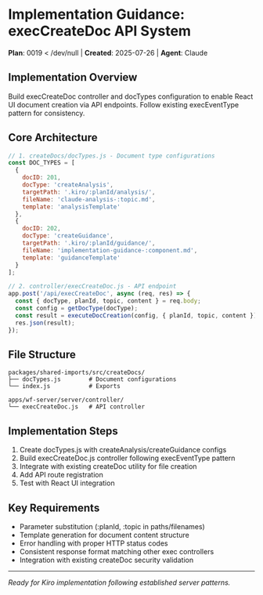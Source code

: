 # Implementation Guidance: execCreateDoc API System
**Plan**: 0019  < /dev/null |  **Created**: 2025-07-26 | **Agent**: Claude

## Implementation Overview
Build execCreateDoc controller and docTypes configuration to enable React UI document creation via API endpoints. Follow existing execEventType pattern for consistency.

## Core Architecture
```javascript
// 1. createDocs/docTypes.js - Document type configurations
const DOC_TYPES = [
  {
    docID: 201,
    docType: 'createAnalysis',
    targetPath: '.kiro/:planId/analysis/',
    fileName: 'claude-analysis-:topic.md',
    template: 'analysisTemplate'
  },
  {
    docID: 202, 
    docType: 'createGuidance',
    targetPath: '.kiro/:planId/guidance/',
    fileName: 'implementation-guidance-:component.md',
    template: 'guidanceTemplate'
  }
];

// 2. controller/execCreateDoc.js - API endpoint
app.post('/api/execCreateDoc', async (req, res) => {
  const { docType, planId, topic, content } = req.body;
  const config = getDocType(docType);
  const result = executeDocCreation(config, { planId, topic, content });
  res.json(result);
});
```

## File Structure
```
packages/shared-imports/src/createDocs/
├── docTypes.js        # Document configurations
└── index.js           # Exports

apps/wf-server/server/controller/
└── execCreateDoc.js   # API controller
```

## Implementation Steps
1. Create docTypes.js with createAnalysis/createGuidance configs
2. Build execCreateDoc.js controller following execEventType pattern
3. Integrate with existing createDoc utility for file creation
4. Add API route registration
5. Test with React UI integration

## Key Requirements
- Parameter substitution (:planId, :topic in paths/filenames)
- Template generation for document content structure
- Error handling with proper HTTP status codes
- Consistent response format matching other exec controllers
- Integration with existing createDoc security validation

---
*Ready for Kiro implementation following established server patterns.*
